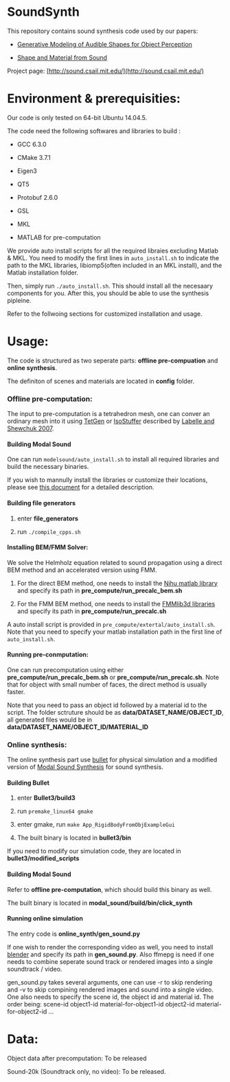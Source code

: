 # SoundSynth

This repository contains sound synthesis code used by our papers:

* [Generative Modeling of Audible Shapes for Object Perception](http://sound.csail.mit.edu/papers/gensound_iccv.pdf)

* [Shape and Material from Sound](http://sound.csail.mit.edu/papers/fastsound_nips.pdf)

 Project page:  [http://sound.csail.mit.edu/](http://sound.csail.mit.edu/)
 
 # Environment & prerequisities:
 
 Our code is only tested on 64-bit Ubuntu 14.04.5.
 
 The code need the following softwares and libraries to build :
 
 - GCC 6.3.0
 
 - CMake 3.7.1
 
 - Eigen3
 
 - QT5
 
 - Protobuf 2.6.0
 
 - GSL
 
 - MKL
 
 - MATLAB for pre-computation
 
 We provide auto install scripts for all the required libraies excluding Matlab & MKL. You need to modify the first lines in `auto_install.sh` to indicate the path to the MKL libraries, libiomp5(often included in an MKL install), and the Matlab installation folder.
 
 Then, simply run `./auto_install.sh`. This should install all the necesaary components for you. After this, you should be able to use the synthesis pipleine. 
 
 Refer to the follwoing sections for customized installation and usage. 
 
 # Usage:
 
 The code is structured as two seperate parts: **offline pre-compuation** and **online synthesis**.
 
 The definiton of scenes and materials are located in **config** folder.
 
  ### Offline pre-computation:
  
  The input to pre-computation is a tetrahedron mesh, one can conver an ordinary mesh into it using [TetGen](http://wias-berlin.de/software/tetgen/) or [IsoStuffer](https://github.com/cxzheng/ModalSound) described by [Labelle and Shewchuk 2007](http://www.cs.berkeley.edu/~jrs/papers/stuffing.pdf).
  
  #### Building **Modal Sound**
  
  One can run `modelsound/auto_install.sh` to install all required libraries and build the necessary binaries.
  
  If you wish to mannully install the libraries or customize their locations, please see [this document](https://github.com/ztzhang/SoundSynth/blob/master/documents/building_modalsound.md) for a detailed description. 
  
  #### Building file generators
  
  1. enter **file_generators**
  
  2. run `./compile_cpps.sh`
  
  #### Installing BEM/FMM Solver:
  
  We solve the Helmholz equation related to sound propagation using a direct BEM method and an accelerated version using FMM. 
  
  1. For the direct BEM method, one needs to install the [Nihu matlab library](http://last.hit.bme.hu/nihu/index.html) and specify its path in **pre_compute/run_precalc_bem.sh**
  
  2. For the FMM BEM method, one needs to install the [FMMlib3d libraries](https://cims.nyu.edu/cmcl/fmm3dlib/fmm3dlib.html) and specify its path in **pre_compute/run_precalc.sh**
  
  A auto install script is provided in `pre_compute/extertal/auto_install.sh`. Note that you need to specify your matlab installation path in the first line of `auto_install.sh`. 
  
  
  #### Running pre-conmputation:
  
  One can run precomputation using either **pre_compute/run_precalc_bem.sh** or **pre_compute/run_precalc.sh**. Note that for object with small number of faces, the direct method is usually faster.
  
  Note that you need to pass an object id followed by a material id to the script. The folder sctruture should be as **data/DATASET_NAME/OBJECT_ID**, all generated files would be in **data/DATASET_NAME/OBJECT_ID/MATERIAL_ID**
  
 
  ### Online synthesis:
 
 The online synthesis part use [bullet](https://github.com/bulletphysics/bullet3) for physical simulation and a modified version of [Modal Sound Synthesis](https://github.com/cxzheng/ModalSound) for sound synthesis.
 
  #### Building **Bullet**
  
  1. enter **Bullet3/build3**
  
  2. run `premake_linux64 gmake`
  
  3. enter gmake, run `make App_RigidBodyFromObjExampleGui`
  
  4. The built binary is located in **bullet3/bin**
  
  If you need to modify our simulation code, they are located in **bullet3/modified_scripts**
  
  #### Building Modal Sound
  
  Refer to **offline pre-computation**, which should build this binary as well.
  
  The built binary is located in **modal_sound/build/bin/click_synth**
  
  #### Running online simulation
  
  The entry code is **online_synth/gen_sound.py**
  
  If one wish to render the corresponding video as well, you need to install [blender](https://www.blender.org/) and specify its path in **gen_sound.py**. Also ffmepg is need if one needs to combine seperate sound track or rendered images into a single soundtrack / video.
  
  gen_sound.py takes several arguments, one can use -r to skip rendering and -v to skip compining rendered images and sound into a single video. One also needs to specify the scene id, the object id and material id. The order being: scene-id object1-id material-for-object1-id object2-id material-for-object2-id ...
  
   # Data:
   
   Object data after precomputation: To be released
   
   Sound-20k (Soundtrack only, no video): To be released.
  


 
 
 
